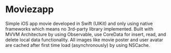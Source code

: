 # Moviezapp
Simple iOS app movie developed in Swift (UIKit) and only using native frameworks which means no 3rd-party library implemented.
Built with MVVM Architecture by using Observable, use CoreData for insert, read, and delete local data functionality.
All images like movie poster and user avatar are cached after first time load (asynchronously) by using NSCache.
